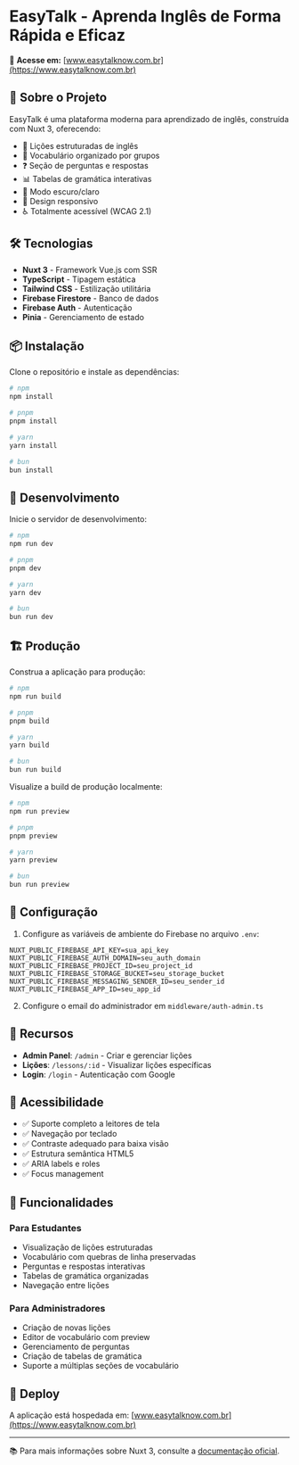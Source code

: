 # EasyTalk - Aprenda Inglês de Forma Rápida e Eficaz

🚀 **Acesse em:** [www.easytalknow.com.br](https://www.easytalknow.com.br)

## 📖 Sobre o Projeto

EasyTalk é uma plataforma moderna para aprendizado de inglês, construída com Nuxt 3, oferecendo:

- 🎯 Lições estruturadas de inglês
- 📝 Vocabulário organizado por grupos
- ❓ Seção de perguntas e respostas
- 📊 Tabelas de gramática interativas
- 🌙 Modo escuro/claro
- 📱 Design responsivo
- ♿ Totalmente acessível (WCAG 2.1)

## 🛠️ Tecnologias

- **Nuxt 3** - Framework Vue.js com SSR
- **TypeScript** - Tipagem estática
- **Tailwind CSS** - Estilização utilitária
- **Firebase Firestore** - Banco de dados
- **Firebase Auth** - Autenticação
- **Pinia** - Gerenciamento de estado

## 📦 Instalação

Clone o repositório e instale as dependências:

```bash
# npm
npm install

# pnpm
pnpm install

# yarn
yarn install

# bun
bun install
```

## 🚀 Desenvolvimento

Inicie o servidor de desenvolvimento:

```bash
# npm
npm run dev

# pnpm
pnpm dev

# yarn
yarn dev

# bun
bun run dev
```

## 🏗️ Produção

Construa a aplicação para produção:

```bash
# npm
npm run build

# pnpm
pnpm build

# yarn
yarn build

# bun
bun run build
```

Visualize a build de produção localmente:

```bash
# npm
npm run preview

# pnpm
pnpm preview

# yarn
yarn preview

# bun
bun run preview
```

## 🔧 Configuração

1. Configure as variáveis de ambiente do Firebase no arquivo `.env`:

```env
NUXT_PUBLIC_FIREBASE_API_KEY=sua_api_key
NUXT_PUBLIC_FIREBASE_AUTH_DOMAIN=seu_auth_domain
NUXT_PUBLIC_FIREBASE_PROJECT_ID=seu_project_id
NUXT_PUBLIC_FIREBASE_STORAGE_BUCKET=seu_storage_bucket
NUXT_PUBLIC_FIREBASE_MESSAGING_SENDER_ID=seu_sender_id
NUXT_PUBLIC_FIREBASE_APP_ID=seu_app_id
```

2. Configure o email do administrador em `middleware/auth-admin.ts`

## 📝 Recursos

- **Admin Panel**: `/admin` - Criar e gerenciar lições
- **Lições**: `/lessons/:id` - Visualizar lições específicas
- **Login**: `/login` - Autenticação com Google

## 🎨 Acessibilidade

- ✅ Suporte completo a leitores de tela
- ✅ Navegação por teclado
- ✅ Contraste adequado para baixa visão
- ✅ Estrutura semântica HTML5
- ✅ ARIA labels e roles
- ✅ Focus management

## 📱 Funcionalidades

### Para Estudantes
- Visualização de lições estruturadas
- Vocabulário com quebras de linha preservadas
- Perguntas e respostas interativas
- Tabelas de gramática organizadas
- Navegação entre lições

### Para Administradores
- Criação de novas lições
- Editor de vocabulário com preview
- Gerenciamento de perguntas
- Criação de tabelas de gramática
- Suporte a múltiplas seções de vocabulário

## 🚀 Deploy

A aplicação está hospedada em: [www.easytalknow.com.br](https://www.easytalknow.com.br)

---

📚 Para mais informações sobre Nuxt 3, consulte a [documentação oficial](https://nuxt.com/docs/getting-started/introduction).
